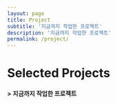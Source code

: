 ```yaml
---
layout: page
title: Project
subtitle: '지금까지 작업한 프로젝트'
description: '지금까지 작업한 프로젝트'
permalink: /project/
---
```


# Selected Projects

#### > 지금까지 작업한 프로젝트




